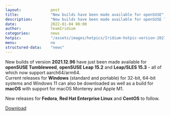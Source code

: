```yaml
---
layout: 			post
title:  			"New builds have been made available for openSUSE"
description: 		"New builds have been made available for openSUSE Tumbleweed, Leap 15.2/15.3, as well as Windows 32-/64-bit and macOS."
date:	 			2022-01-04 08:00
author:				TeamIridium
categories:			news
hotpic:				"/assets/images/hotpics/Iridium-hotpic-version-2021-12-suse-win-mac.png"
menu: 				no
structured-data:	"news"
---
```

New builds of version **2021.12.96** have just been made available for **openSUSE Tumbleweed**, **openSUSE Leap 15.2** and **Leap/SLES 15.3** - all of which now support aarch64/arm64.     
Current releases for **Windows** (standard and portable) for 32-bit, 64-bit systems and Windows 11 can also be downloaded as well as a build for **macOS** with support for macOS Monterey and Apple M1.    

New releases for **Fedora**, **Red Hat Enterprise Linux** and **CentOS** to follow.   

<a href="/downloads/" class="button download" title="download Iridium Browser">Download</a>